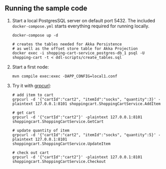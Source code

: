 ## Running the sample code

1. Start a local PostgresSQL server on default port 5432. The included `docker-compose.yml` starts everything required for running locally.

    ```shell
    docker-compose up -d

    # creates the tables needed for Akka Persistence
    # as well as the offset store table for Akka Projection
    docker exec -i shopping-cart-service_postgres-db_1 psql -U shopping-cart -t < ddl-scripts/create_tables.sql
    ```

2. Start a first node:

    ```shell
    mvn compile exec:exec -DAPP_CONFIG=local1.conf
    ```

3. Try it with [grpcurl](https://github.com/fullstorydev/grpcurl):

    ```shell
    # add item to cart
    grpcurl -d '{"cartId":"cart2", "itemId":"socks", "quantity":3}' -plaintext 127.0.0.1:8101 shoppingcart.ShoppingCartService.AddItem
   
    # get cart
    grpcurl -d '{"cartId":"cart2"}' -plaintext 127.0.0.1:8101 shoppingcart.ShoppingCartService.GetCart
   
    # update quantity of item
    grpcurl -d '{"cartId":"cart2", "itemId":"socks", "quantity":5}' -plaintext 127.0.0.1:8101 shoppingcart.ShoppingCartService.UpdateItem
   
    # check out cart
    grpcurl -d '{"cartId":"cart2"}' -plaintext 127.0.0.1:8101 shoppingcart.ShoppingCartService.Checkout
    ```
